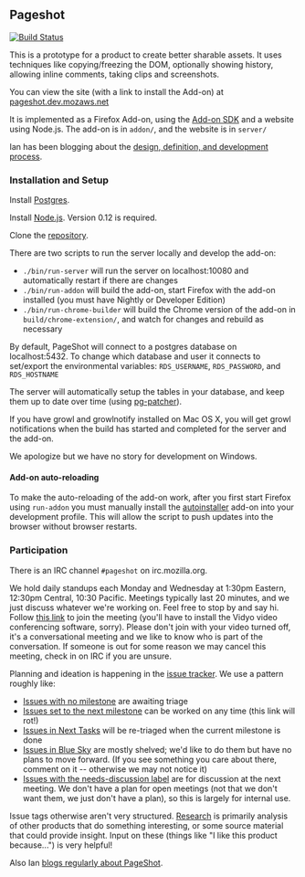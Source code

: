 ## Pageshot

[![Build Status](https://travis-ci.org/mozilla-services/pageshot.svg)](https://travis-ci.org/mozilla-services/pageshot)

This is a prototype for a product to create better sharable assets. It uses techniques like copying/freezing the DOM, optionally showing history, allowing inline comments, taking clips and screenshots.

You can view the site (with a link to install the Add-on) at [pageshot.dev.mozaws.net](https://pageshot.dev.mozaws.net/)

It is implemented as a Firefox Add-on, using the [Add-on SDK](https://developer.mozilla.org/en-US/Add-ons/SDK) and a website using Node.js.  The add-on is in `addon/`, and the website is in `server/`

Ian has been blogging about the [design, definition, and development process](http://www.ianbicking.org/tag/product-journal.html).

### Installation and Setup

Install [Postgres](http://www.postgresql.org/).

Install [Node.js](https://nodejs.org/). Version 0.12 is required.

Clone the [repository](https://github.com/mozilla-services/pageshot/).

There are two scripts to run the server locally and develop the add-on:

- `./bin/run-server` will run the server on localhost:10080 and automatically restart if there are changes
- `./bin/run-addon` will build the add-on, start Firefox with the add-on installed (you must have Nightly or Developer Edition)
- `./bin/run-chrome-builder` will build the Chrome version of the add-on in `build/chrome-extension/`, and watch for changes and rebuild as necessary

By default, PageShot will connect to a postgres database on localhost:5432. To change which database and user it connects to set/export the environmental variables: `RDS_USERNAME`, `RDS_PASSWORD`, and `RDS_HOSTNAME`

The server will automatically setup the tables in your database, and keep them up to date over time (using [pg-patcher](https://github.com/chilts/pg-patcher/)).

If you have growl and growlnotify installed on Mac OS X, you will get growl notifications when the build has started and completed for the server and the add-on.

We apologize but we have no story for development on Windows.

#### Add-on auto-reloading

To make the auto-reloading of the add-on work, after you first start Firefox using `run-addon` you must manually install the [autoinstaller](https://addons.mozilla.org/firefox/addon/autoinstaller/) add-on into your development profile.  This will allow the script to push updates into the browser without browser restarts.

### Participation

There is an IRC channel `#pageshot` on irc.mozilla.org.

We hold daily standups each Monday and Wednesday at 1:30pm Eastern, 12:30pm Central, 10:30 Pacific.  Meetings typically last 20 minutes, and we just discuss whatever we're working on.  Feel free to stop by and say hi.  Follow [this link](https://v.mozilla.com/flex.html?roomdirect.html&key=HKjEDYoY2zMqhoZ8by7z3UTLKA) to join the meeting (you'll have to install the Vidyo  video conferencing software, sorry).  Please don't join with your video turned off, it's a conversational meeting and we like to know who is part of the conversation.  If someone is out for some reason we may cancel this meeting, check in on IRC if you are unsure.

Planning and ideation is happening in the [issue tracker](https://github.com/ianb/pageshot/issues).  We use a pattern roughly like:

* [Issues with no milestone](https://github.com/ianb/pageshot/issues?q=is%3Aopen+is%3Aissue+no%3Amilestone) are awaiting triage
* [Issues set to the next milestone](https://github.com/mozilla-services/pageshot/milestones/First%20Launch) can be worked on any time (this link will rot!)
* [Issues in Next Tasks](https://github.com/ianb/pageshot/issues?q=is%3Aopen+is%3Aissue+milestone%3A%22Next+Tasks%22) will be re-triaged when the current milestone is done
* [Issues in Blue Sky](https://github.com/ianb/pageshot/issues?q=is%3Aopen+is%3Aissue+milestone%3A%22Blue+Sky%22) are mostly shelved; we'd like to do them but have no plans to move forward.  (If you see something you care about there, comment on it -- otherwise we may not notice it)
* [Issues with the needs-discussion label](https://github.com/ianb/pageshot/issues?q=is%3Aopen+is%3Aissue+label%3A%22needs+discussion%22) are for discussion at the next meeting.  We don't have a plan for open meetings (not that we don't want them, we just don't have a plan), so this is largely for internal use.

Issue tags otherwise aren't very structured. [Research](https://github.com/ianb/pageshot/issues?q=is%3Aopen+is%3Aissue+label%3Aresearch) is primarily analysis of other products that do something interesting, or some source material that could provide insight.  Input on these (things like "I like this product because...") is very helpful!

Also Ian [blogs regularly about PageShot](http://www.ianbicking.org/tag/product-journal.html).

